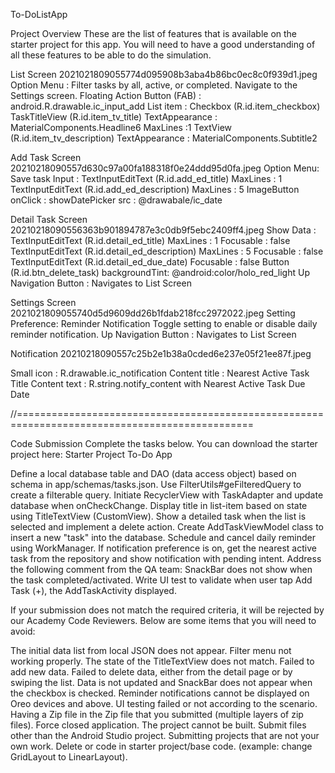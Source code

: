 To-DoListApp

Project Overview
These are the list of features that is available on the starter project for this app. You will need to have a good understanding of all these features to be able to do the simulation.

List Screen
2021021809055774d095908b3aba4b86bc0ec8c0f939d1.jpeg
Option Menu :
Filter tasks by all, active, or completed.
Navigate to the Settings screen.
Floating Action Button (FAB) :
android.R.drawable.ic_input_add
List item :
Checkbox (R.id.item_checkbox)
TaskTitleView (R.id.item_tv_title)
TextAppearance : MaterialComponents.Headline6
MaxLines  :1
TextView (R.id.item_tv_description)
TextAppearance : MaterialComponents.Subtitle2

Add Task Screen
20210218090557d630c97a00fa188318f0e24ddd95d0fa.jpeg
Option Menu:
Save task
Input :
TextInputEditText (R.id.add_ed_title)
MaxLines : 1
TextInputEditText (R.id.add_ed_description)
MaxLines : 5
ImageButton 
onClick : showDatePicker
src : @drawabale/ic_date

Detail Task Screen
20210218090556363b901894787e3c0db9f5ebc2409ff4.jpeg
Show Data :
TextInputEditText (R.id.detail_ed_title)
MaxLines : 1
Focusable : false
TextInputEditText (R.id.detail_ed_description)
MaxLines : 5
Focusable : false
TextInputEditText (R.id.detail_ed_due_date)
Focusable : false
Button (R.id.btn_delete_task)
backgroundTint: @android:color/holo_red_light
Up Navigation Button :
Navigates to List Screen

Settings Screen
2021021809055740d5d9609dd26b1fdab218fcc2972022.jpeg
Setting Preference:
Reminder Notification
Toggle setting to enable or disable daily reminder notification. 
Up Navigation Button :
Navigates to List Screen

Notification
20210218090557c25b2e1b38a0cded6e237e05f21ee87f.jpeg

Small icon : R.drawable.ic_notification
Content title : Nearest Active Task Title
Content text : R.string.notify_content with Nearest Active Task Due Date

//===============================================================================================

Code Submission
Complete the tasks below. You can download the starter project here:
Starter Project To-Do App

Define a local database table and DAO (data access object) based on schema in app/schemas/tasks.json. Use FilterUtils#geFilteredQuery to create a filterable query.
Initiate RecyclerView with TaskAdapter and update database when onCheckChange.
Display title in list-item based on state using TitleTextView (CustomView).
Show a detailed task when the list is selected and implement a delete action.
Create AddTaskViewModel class to insert a new "task" into the database.
Schedule and cancel daily reminder using WorkManager. If notification preference is on, get the nearest active task from the repository and show notification with pending intent.
Address the following comment from the QA team:
SnackBar does not show when the task completed/activated.
Write UI test to validate when user tap Add Task (+), the AddTaskActivity displayed.


If your submission does not match the required criteria, it will be rejected by our Academy Code Reviewers. Below are some items that you will need to avoid:

The initial data list from local JSON does not appear.
Filter menu not working properly.
The state of the TitleTextView does not match.
Failed to add new data.
Failed to delete data, either from the detail page or by swiping the list.
Data is not updated and SnackBar does not appear when the checkbox is checked.
Reminder notifications cannot be displayed on Oreo devices and above.
UI testing failed or not according to the scenario.
Having a Zip file in the Zip file that you submitted (multiple layers of zip files).
Force closed application.
The project cannot be built.
Submit files other than the Android Studio project.
Submitting projects that are not your own work.
Delete or code in starter project/base code. (example: change GridLayout to LinearLayout).
